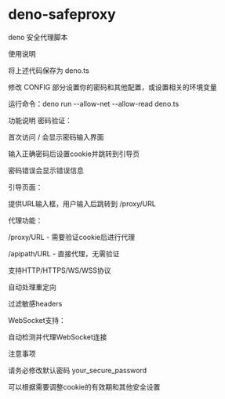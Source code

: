 # deno-safeproxy
deno 安全代理脚本

使用说明

将上述代码保存为 deno.ts

修改 CONFIG 部分设置你的密码和其他配置，或设置相关的环境变量

运行命令：deno run --allow-net --allow-read deno.ts

功能说明
密码验证：

首次访问 / 会显示密码输入界面

输入正确密码后设置cookie并跳转到引导页

密码错误会显示错误信息

引导页面：

提供URL输入框，用户输入后跳转到 /proxy/URL

代理功能：

/proxy/URL - 需要验证cookie后进行代理

/apipath/URL - 直接代理，无需验证

支持HTTP/HTTPS/WS/WSS协议

自动处理重定向

过滤敏感headers

WebSocket支持：

自动检测并代理WebSocket连接

注意事项

请务必修改默认密码 your_secure_password

可以根据需要调整cookie的有效期和其他安全设置
